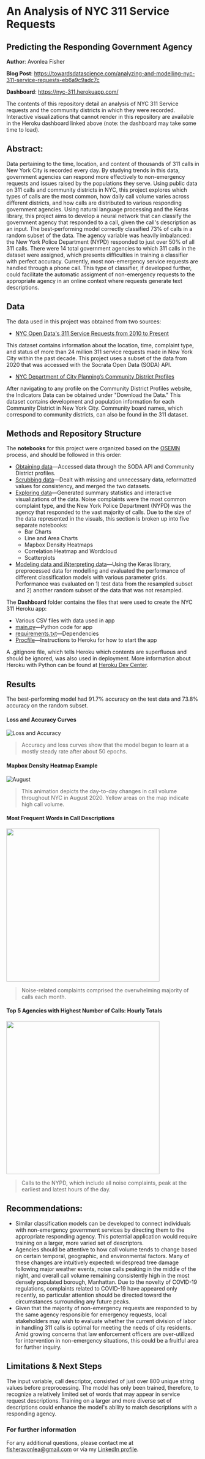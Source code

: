 # An Analysis of NYC 311 Service Requests 
## Predicting the Responding Government Agency

**Author**: Avonlea Fisher

**Blog Post**: https://towardsdatascience.com/analyzing-and-modelling-nyc-311-service-requests-eb6a9c9adc7c

**Dashboard**: https://nyc-311.herokuapp.com/


The contents of this repository detail an analysis of NYC 311 Service requests and the community districts in which they were recorded. Interactive visualizations that cannot render in this repository are available in the Heroku dashboard linked above (note: the dashboard may take some time to load).

## Abstract:

Data pertaining to the time, location, and content of thousands of 311 calls in New York City is recorded every day. By studying trends in this data, government agencies can respond more effectively to non-emergency requests and issues raised by the populations they serve. Using public data on 311 calls and community districts in NYC, this project explores which types of calls are the most common, how daily call volume varies across different districts, and how calls are distributed to various responding government agencies. Using natural language processing and the Keras library, this project aims to develop a neural network that can classify the government agency that responded to a call, given the call's description as an input. The best-performing model correctly classified 73% of calls in a random subset of the data. The agency variable was heavily imbalanced: the New York Police Department (NYPD) responded to just over 50% of all 311 calls. There were 14 total government agencies to which 311 calls in the dataset were assigned, which presents difficulties in training a classifier with perfect accuracy. Currently, most non-emergency service requests are handled through a phone call. This type of classifier, if developed further, could facilitate the automatic assigment of non-emergency requests to the appropriate agency in an online context where requests generate text descriptions.

## Data
The data used in this project was obtained from two sources:

* [NYC Open Data's 311 Service Requests from 2010 to Present](https://data.cityofnewyork.us/Social-Services/311-Service-Requests-from-2010-to-Present/erm2-nwe9)

This dataset contains information about the location, time, complaint type, and status of more than 24 million 311 service requests made in New York City within the past decade. This project uses a subset of the data from 2020 that was accessed with the Socrata Open Data (SODA) API.

* [NYC Department of City Planning’s Community District Profiles](https://communityprofiles.planning.nyc.gov/)

After navigating to any profile on the Community District Profiles website, the Indicators Data can be obtained under "Download the Data." This dataset contains development and population information for each Community District in New York City. Community board names, which correspond to community districts, can also be found in the 311 dataset.

## Methods and Repository Structure
The <b>notebooks</b> for this project were organized based on the [OSEMN](https://people.duke.edu/~ccc14/sta-663/DataProcessingSolutions.html) process, and should be followed in this order:

* [Obtaining data](https://github.com/AvonleaFisher/Analyzing-NYC-311-Service-Requests/blob/main/Obtaining_the_Data.ipynb)—Accessed data through the SODA API and Community District profiles.
* [Scrubbing data](https://github.com/AvonleaFisher/Analyzing-NYC-311-Service-Requests/blob/main/Scrubbing_the_Data.ipynb)—Dealt with missing and unnecessary data, reformatted values for consistency, and merged the two datasets.
* [Exploring data](https://github.com/AvonleaFisher/Analyzing-NYC-311-Service-Requests/tree/main/Exploring_the_Data)—Generated summary statistics and interactive visualizations of the data. Noise complaints were the most common complaint type, and the New York Police Department (NYPD) was the agency that responded to the vast majority of calls. Due to the size of the data represented in the visuals, this section is broken up into five separate notebooks:
    * Bar Charts
    * Line and Area Charts
    * Mapbox Density Heatmaps
    * Correlation Heatmap and Wordcloud
    * Scatterplots
* [Modeling data and iNterpreting data](https://github.com/AvonleaFisher/Analyzing-NYC-311-Service-Requests/blob/main/Modeling_and_Interpreting.ipynb)—Using the Keras library, preprocessed data for modelling and evaluated the performance of different classification models with various parameter grids. Performance was evaluated on 1) test data from the resampled subset and 2) another random subset of the data that was not resampled.

The <b>Dashboard</b> folder contains the files that were used to create the NYC 311 Heroku app:

* Various CSV files with data used in app
* [main.py](https://github.com/AvonleaFisher/Analyzing-NYC-311-Service-Requests/blob/main/Dashboard/main.py)—Python code for app 
* [requirements.txt](https://github.com/AvonleaFisher/Analyzing-NYC-311-Service-Requests/blob/main/Dashboard/requirements.txt)—Dependencies 
* [Procfile](https://github.com/AvonleaFisher/Analyzing-NYC-311-Service-Requests/blob/main/Dashboard/Procfile)—Instructions to Heroku for how to start the app

A .gitignore file, which tells Heroku which contents are superfluous and should be ignored, was also used in deployment. More information about Heroku with Python can be found at [Heroku Dev Center](https://devcenter.heroku.com/articles/getting-started-with-python).

## Results

The best-performing model had 91.7% accuracy on the test data and 73.8% accuracy on the random subset.

#### Loss and Accuracy Curves
![Loss and Accuracy](https://github.com/AvonleaFisher/Analyzing-NYC-311-Service-Requests/blob/main/acc_loss.png)
> Accuracy and loss curves show that the model began to learn at a mostly steady rate after about 50 epochs.

#### Mapbox Density Heatmap Example
![August](https://github.com/AvonleaFisher/Analyzing-NYC-311-Service-Requests/blob/main/August.gif)
> This animation depicts the day-to-day changes in call volume throughout NYC in August 2020. Yellow areas on the map indicate high call volume.

#### Most Frequent Words in Call Descriptions
<img src="https://github.com/AvonleaFisher/Analyzing-NYC-311-Service-Requests/blob/main/Images/wordcloud.png" width="400" height="400">

> Noise-related complaints comprised the overwhelming majority of calls each month.

#### Top 5 Agencies with Highest Number of Calls: Hourly Totals
<img src="https://github.com/AvonleaFisher/Analyzing-NYC-311-Service-Requests/blob/main/Images/Total_Calls_Hour.png" width="400" height="400">

> Calls to the NYPD, which include all noise complaints, peak at the earliest and latest hours of the day. 

## Recommendations:
* Similar classification models can be developed to connect individuals with non-emergency government services by directing them to the appropriate responding agency. This potential application would require training on a larger, more varied set of descriptors. 
* Agencies should be attentive to how call volume tends to change based on certain temporal, geographic, and environmental factors. Many of these changes are intuitively expected: widespread tree damage following major weather events, noise calls peaking in the middle of the night, and overall call volume remaining consistently high in the most densely populated borough, Manhattan. Due to the novelty of COVID-19 regulations, complaints related to COVID-19 have appeared only recently, so particular attention should be directed toward the circumstances surrounding any future peaks.
* Given that the majority of non-emergency requests are responded to by the same agency responsible for emergency requests, local stakeholders may wish to evaluate whether the current division of labor in handling 311 calls is optimal for meeting the needs of city residents. Amid growing concerns that law enforcement officers are over-utilized for intervention in non-emergency situations, this could be a fruitful area for further inquiry.

## Limitations & Next Steps

The input variable, call descriptor, consisted of just over 800 unique string values before preprocessing. The model has only been trained, therefore, to recognize a relatively limited set of words that may appear in service request descriptions. Training on a larger and more diverse set of descriptions could enhance the model's ability to match descriptions with a responding agency. 

### For further information

For any additional questions, please contact me at [fisheravonlea@gmail.com](mailto:fisheravonlea@gmail.com) or via my [LinkedIn profile](https://www.linkedin.com/in/avonlea-fisher/).
